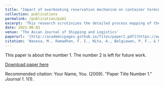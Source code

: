```yaml
---
title: "Impact of overbooking reservation mechanism on container terminal’s operational performance and greenhouse gas emissions"
collection: publications
permalink: /publication/pub1
excerpt: 'This research scrutinizes the detailed process mapping of the existing reservation mechanism, proposes an ORM, and conducts agent-based simulations to evaluate the ORM's performance against the regular and go-show reservation mechanisms at different levels of no-shows and working occupancies.'
date: 2021-06-01
venue: 'The Asian Journal of Shipping and Logistics'
paperurl: '[http://academicpages.github.io/files/paper1.pdf](https://www.sciencedirect.com/science/article/pii/S209252122100002X)'
citation: 'Wasesa, M., Ramadhan, F. I., Nita, A., Belgiawan, P. F., & Mayangsari, L. (2021). Impact of overbooking reservation mechanism on container terminal’s operational performance and greenhouse gas emissions. The Asian Journal of Shipping and Logistics, 37(2), 140-148.'
---
```

This paper is about the number 1. The number 2 is left for future work.

[Download paper here](http://academicpages.github.io/files/paper1.pdf)

Recommended citation: Your Name, You. (2009). "Paper Title Number 1." <i>Journal 1</i>. 1(1).
